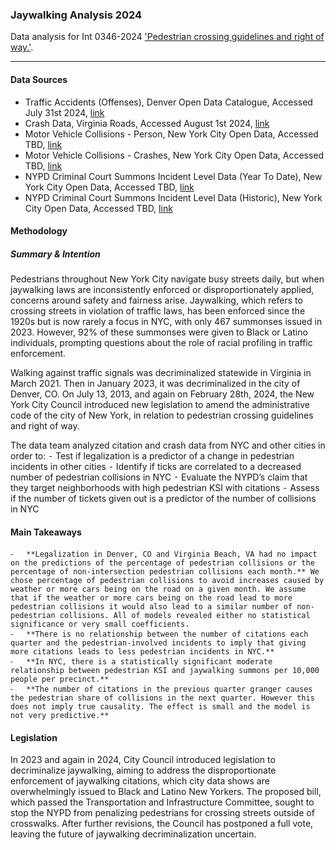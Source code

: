 ### Jaywalking Analysis 2024
Data analysis for Int 0346-2024 ['Pedestrian crossing guidelines and right of way.'](https://legistar.council.nyc.gov/LegislationDetail.aspx?ID=6557803&GUID=7D6F4CEC-85C3-4E00-9E54-36641179493B&Options=&Search=).

***  

#### Data Sources 
- Traffic Accidents (Offenses), Denver Open Data Catalogue, Accessed July 31st 2024, [link](https://data.cityofnewyork.us/Transportation/Bus-Breakdown-and-Delays/ez4e-fazm)
- Crash Data, Virginia Roads, Accessed August 1st 2024, [link](https://www.virginiaroads.org/maps/VDOT::crash-data-1/about)
- Motor Vehicle Collisions - Person, New York City Open Data, Accessed TBD, [link](https://data.cityofnewyork.us/Public-Safety/Motor-Vehicle-Collisions-Person/f55k-p6yu/about_data)
- Motor Vehicle Collisions - Crashes, New York City Open Data, Accessed TBD, [link](https://data.cityofnewyork.us/Public-Safety/Motor-Vehicle-Collisions-Crashes/h9gi-nx95/about_data)
- NYPD Criminal Court Summons Incident Level Data (Year To Date), New York City Open Data, Accessed TBD, [link](https://data.cityofnewyork.us/Public-Safety/NYPD-Criminal-Court-Summons-Incident-Level-Data-Yea/8h9b-rp9u/about_data)
- NYPD Criminal Court Summons Incident Level Data (Historic), New York City Open Data, Accessed TBD, [link](https://data.cityofnewyork.us/Public-Safety/NYPD-Criminal-Court-Summons-Historic-/sv2w-rv3k/about_data)


#### Methodology 

##### Summary & Intention
Pedestrians throughout New York City navigate busy streets daily, but when jaywalking laws are inconsistently enforced or disproportionately applied, concerns around safety and fairness arise. Jaywalking, which refers to crossing streets in violation of traffic laws, has been enforced since the 1920s but is now rarely a focus in NYC, with only 467 summonses issued in 2023. However, 92% of these summonses were given to Black or Latino individuals, prompting questions about the role of racial profiling in traffic enforcement.

Walking against traffic signals was decriminalized statewide in Virginia in March 2021. Then in January 2023, it was decriminalized in the city of Denver, CO. On July 13, 2013, and again on February 28th, 2024, the New York City Council introduced new legislation to amend the administrative code of the city of New York, in relation to pedestrian crossing guidelines and right of way. 

The data team analyzed citation and crash data from NYC and other cities in order to:
	⁃	Test if legalization is a predictor of a change in pedestrian incidents in other cities
	⁃	Identify if ticks are correlated to a decreased number of pedestrian collisions in NYC
	⁃	Evaluate the NYPD’s claim that they target neighborhoods with high pedestrian KSI with citations
	⁃	Assess if the number of tickets given out is a predictor of the number of collisions in NYC

#### Main Takeaways
	⁃	**Legalization in Denver, CO and Virginia Beach, VA had no impact on the predictions of the percentage of pedestrian collisions or the percentage of non-intersection pedestrian collisions each month.** We chose percentage of pedestrian collisions to avoid increases caused by weather or more cars being on the road on a given month. We assume that if the weather or more cars being on the road lead to more pedestrian collisions it would also lead to a similar number of non-pedestrian collisions. All of models revealed either no statistical significance or very small coefficients. 
	⁃	**There is no relationship between the number of citations each quarter and the pedestrian-involved incidents to imply that giving more citations leads to less pedestrian incidents in NYC.**
	⁃	**In NYC, there is a statistically significant moderate relationship between pedestrian KSI and jaywalking summons per 10,000 people per precinct.** 
	⁃	**The number of citations in the previous quarter granger causes the pedestrian share of collisions in the next quarter. However this does not imply true causality. The effect is small and the model is not very predictive.** 


#### Legislation
In 2023 and again in 2024, City Council introduced legislation to decriminalize jaywalking, aiming to address the disproportionate enforcement of jaywalking citations, which city data shows are overwhelmingly issued to Black and Latino New Yorkers. The proposed bill, which passed the Transportation and Infrastructure Committee, sought to stop the NYPD from penalizing pedestrians for crossing streets outside of crosswalks. After further revisions, the Council has postponed a full vote, leaving the future of jaywalking decriminalization uncertain.
